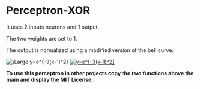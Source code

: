 # Perceptron-XOR
It uses 2 inputs neurons and 1 output.

The two weights are set to 1.

The output is normalized using a modified version of the bell curve:

<img src="https://latex.codecogs.com/svg.latex?\Large&space;y=e^{-3(x-1)^2}" title="\Large y=e^{-3(x-1)^2}" />
<a href="https://www.codecogs.com/eqnedit.php?latex=y=e^{-3(x-1)^2}" target="_blank"><img src="https://latex.codecogs.com/gif.latex?y=e^{-3(x-1)^2}" title="y=e^{-3(x-1)^2}" /></a>

**To use this perceptron in other projects copy the two functions above the main and display the MIT License.**
